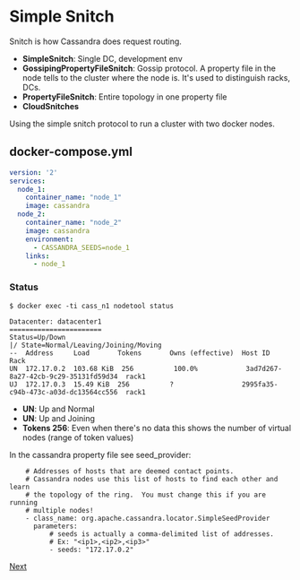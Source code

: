 # Simple Snitch

Snitch is how Cassandra does request routing.
* **SimpleSnitch**: Single DC, development env
* **GossipingPropertyFileSnitch**: Gossip protocol. A property file in the node tells to the cluster where the node is. It's used to distinguish racks, DCs.
* **PropertyFileSnitch**: Entire topology in one property file
* **CloudSnitches**


Using the simple snitch protocol to run a cluster with two docker nodes.

## docker-compose.yml
```yaml
version: '2'
services:
  node_1:
    container_name: "node_1"
    image: cassandra
  node_2:
    container_name: "node_2"
    image: cassandra
    environment:
      - CASSANDRA_SEEDS=node_1
    links:
      - node_1
```
### Status
`$ docker exec -ti cass_n1 nodetool status`

```
Datacenter: datacenter1
=======================
Status=Up/Down
|/ State=Normal/Leaving/Joining/Moving
--  Address     Load       Tokens       Owns (effective)  Host ID                               Rack
UN  172.17.0.2  103.68 KiB  256          100.0%            3ad7d267-8a27-42cb-9c29-35131fd59d34  rack1
UJ  172.17.0.3  15.49 KiB  256          ?                 2995fa35-c94b-473c-a03d-dc13564cc556  rack1
```
 
* **UN**: Up and Normal
* **UN**: Up and Joining
* **Tokens 256**: Even when there's no data this shows the number of virtual nodes (range of token values) 


In the cassandra property file see seed_provider:
```seed_provider:
    # Addresses of hosts that are deemed contact points.
    # Cassandra nodes use this list of hosts to find each other and learn
    # the topology of the ring.  You must change this if you are running
    # multiple nodes!
    - class_name: org.apache.cassandra.locator.SimpleSeedProvider
      parameters:
          # seeds is actually a comma-delimited list of addresses.
          # Ex: "<ip1>,<ip2>,<ip3>"
          - seeds: "172.17.0.2"
```

[Next](../gossiping_snitch)
